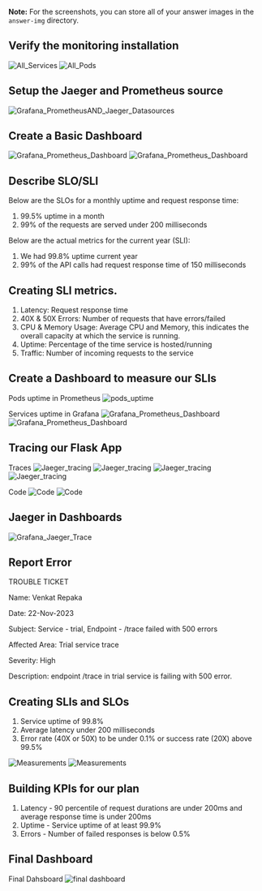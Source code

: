 **Note:** For the screenshots, you can store all of your answer images in the `answer-img` directory.

## Verify the monitoring installation

![All_Services](ans-img/Services.png)
![All_Pods](ans-img/Pods.png)

## Setup the Jaeger and Prometheus source
![Grafana_PrometheusAND_Jaeger_Datasources](ans-img/Grafana_Datasources.png)

## Create a Basic Dashboard
![Grafana_Prometheus_Dashboard](ans-img/Prometheus_Dashboard_1.png)
![Grafana_Prometheus_Dashboard](ans-img/Prometheus_Dashboard_2.png)

## Describe SLO/SLI
Below are the SLOs for a monthly uptime and request response time:
1. 99.5% uptime in a month
2. 99% of the requests are served under 200 milliseconds

Below are the actual metrics for the current year (SLI): 
1. We had 99.8% uptime current year
2. 99% of the API calls had request response time of 150 milliseconds

## Creating SLI metrics.
1. Latency: Request response time 
2. 40X & 50X Errors: Number of requests that have errors/failed
3. CPU & Memory Usage: Average CPU and Memory, this indicates the overall capacity at which the service is running.
4. Uptime: Percentage of the time service is hosted/running
5. Traffic: Number of incoming requests to the service 

## Create a Dashboard to measure our SLIs
Pods uptime in Prometheus
![pods_uptime](ans-img/Prometehus_UP-Pods_Status.png)

Services uptime in Grafana
![Grafana_Prometheus_Dashboard](ans-img/Prometheus_Dashboard_1.png)
![Grafana_Prometheus_Dashboard](ans-img/Prometheus_Dashboard_2.png)

## Tracing our Flask App
Traces
![Jaeger_tracing](ans-img/jaeger_tracing/Trace_1.png)
![Jaeger_tracing](ans-img/jaeger_tracing/Trace_2.png)
![Jaeger_tracing](ans-img/jaeger_tracing/Trace_3.png)
![Jaeger_tracing](ans-img/jaeger_tracing/Trace_4.png)

Code
![Code](ans-img/jaeger_tracing/Code_Initialization.png)
![Code](ans-img/jaeger_tracing/Code_Span_Trace.png)

## Jaeger in Dashboards
![Grafana_Jaeger_Trace](ans-img/Grafana_Jaeger.png)

## Report Error
TROUBLE TICKET

Name: Venkat Repaka

Date: 22-Nov-2023

Subject: Service - trial, Endpoint - /trace failed with 500 errors 

Affected Area: Trial service trace

Severity: High

Description: endpoint /trace in trial service is failing with 500 error. 


## Creating SLIs and SLOs
1. Service uptime of 99.8%
2. Average latency under 200 milliseconds
3. Error rate (40X or 50X) to be under 0.1% or success rate (20X) above 99.5%

![Measurements](ans-img/SLI_Measurements_Dashboard_1.png)
![Measurements](ans-img/SLI_Measurements_Dashboard_2.png)


## Building KPIs for our plan
1. Latency - 90 percentile of request durations are under 200ms and average response time is under 200ms
2. Uptime - Service uptime of at least 99.9%
3. Errors - Number of failed responses is below 0.5%


## Final Dashboard 
Final Dahsboard
![final dashboard](ans-img/Final%20Dashboard.png)